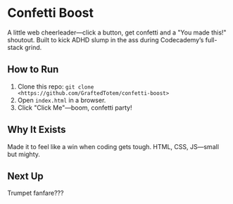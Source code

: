 # Confetti Boost
A little web cheerleader—click a button, get confetti and a "You made this!" shoutout. Built to kick ADHD slump in the ass during Codecademy’s full-stack grind.

## How to Run
1. Clone this repo: `git clone <https://github.com/GraftedTotem/confetti-boost>`
2. Open `index.html` in a browser.
3. Click "Click Me"—boom, confetti party!

## Why It Exists
Made it to feel like a win when coding gets tough. HTML, CSS, JS—small but mighty.

## Next Up
Trumpet fanfare???

